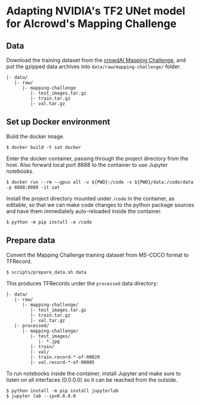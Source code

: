# Adapting NVIDIA's TF2 UNet model for AIcrowd's Mapping Challenge

## Data

Download the training dataset from the [crowdAI Mapping Challenge](https://www.aicrowd.com/challenges/mapping-challenge-old), and put the gzipped data archives into `data/raw/mapping-challenge/` folder.

```
|- data/
   |- raw/
      |- mapping-challenge
         |- test_images.tar.gz
         |- train.tar.gz
         |- val.tar.gz
```

## Set up Docker environment

Build the docker image.

```
$ docker build -t sat docker
```

Enter the docker container, passing through the project directory from the host. Also forward local port 8888 to the container to use Jupyter notebooks.

```
$ docker run --rm --gpus all -v ${PWD}:/code -v ${PWD}/data:/code/data -p 8888:8888 -it sat
```

Install the project directory mounted under `/code` in the container, as editable, so that we can make code changes to the python package sources and have them immediately auto-reloaded inside the container.

```
$ python -m pip install -e /code
```

## Prepare data

Convert the Mapping Challenge training dataset from MS-COCO format to TFRecord.

```
$ scripts/prepare_data.sh data
```

This produces TFRecords under the `processed` data directory:

```
|- data/
   |- raw/
      |- mapping-challenge/
         |- test_images.tar.gz
         |- train.tar.gz
         |- val.tar.gz
   |- processed/
      |- mapping-challenge/
         |- test_images/
            |- *.jpg
         |- train/
         |- val/
         |- train.record-*-of-00020
         |- val.record-*-of-00005
```

To run notebooks inside the container, install Jupyter and make sure to listen on all interfaces (0.0.0.0) so it can be reached from the outside.

```
$ python install -m pip install jupyterlab
$ jupyter lab --ip=0.0.0.0
```
